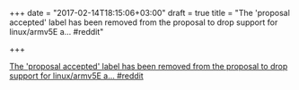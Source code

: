 +++
date = "2017-02-14T18:15:06+03:00"
draft = true
title = "The 'proposal accepted' label has been removed from the proposal to drop support for linux/armv5E a…  #reddit"

+++

<p><a href="https://t.co/zAueElyZXW">The 'proposal accepted' label has been removed from the proposal to drop support for linux/armv5E a…  #reddit</a></p>
